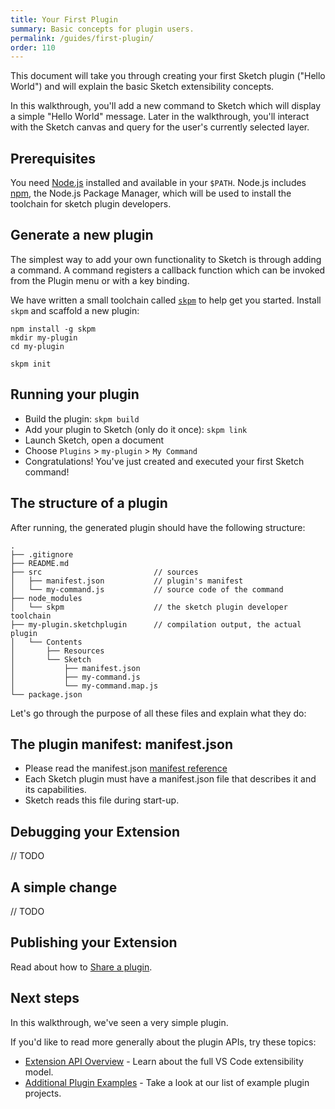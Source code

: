 ```yaml
---
title: Your First Plugin
summary: Basic concepts for plugin users.
permalink: /guides/first-plugin/
order: 110
---
```


This document will take you through creating your first Sketch plugin ("Hello World") and will explain the basic Sketch extensibility concepts.

In this walkthrough, you'll add a new command to Sketch which will display a simple "Hello World" message. Later in the walkthrough, you'll interact with the Sketch canvas and query for the user's currently selected layer.

## Prerequisites
You need [Node.js](https://nodejs.org/en/) installed and available in your `$PATH`. Node.js includes [npm](https://www.npmjs.com/), the Node.js Package Manager, which will be used to install the toolchain for sketch plugin developers.

## Generate a new plugin

The simplest way to add your own functionality to Sketch is through adding a command. A command registers a callback function which can be invoked from the Plugin menu or with a key binding.

We have written a small toolchain called [`skpm`](https://github.com/skpm/skpm) to help get you started. Install `skpm` and scaffold a new plugin:

```
npm install -g skpm
mkdir my-plugin
cd my-plugin

skpm init
```

## Running your plugin

* Build the plugin: `skpm build`
* Add your plugin to Sketch (only do it once): `skpm link`
* Launch Sketch, open a document
* Choose `Plugins` > `my-plugin` > `My Command`
* Congratulations! You've just created and executed your first Sketch command!

## The structure of a plugin

After running, the generated plugin should have the following structure:

```
.
├── .gitignore
├── README.md
├── src                         // sources
│   ├── manifest.json           // plugin's manifest
│   └── my-command.js           // source code of the command
├── node_modules
│   └── skpm                    // the sketch plugin developer toolchain
├── my-plugin.sketchplugin      // compilation output, the actual plugin
│   └── Contents
│       ├── Resources
│       └── Sketch
│           ├── manifest.json
│           ├── my-command.js
│           └── my-command.map.js
└── package.json
```

Let's go through the purpose of all these files and explain what they do:

## The plugin manifest: manifest.json

* Please read the manifest.json [manifest reference](/guides/plugin-bundles/#manifest)
* Each Sketch plugin must have a manifest.json file that describes it and its capabilities.
* Sketch reads this file during start-up.

## Debugging your Extension

// TODO

## A simple change

// TODO

## Publishing your Extension

Read about how to [Share a plugin](/guides/publishing-plugins/).

## Next steps
In this walkthrough, we've seen a very simple plugin.

If you'd like to read more generally about the plugin APIs, try these topics:

* [Extension API Overview](/reference/) - Learn about the full VS Code extensibility model.
* [Additional Plugin Examples](/examples/) - Take a look at our list of example plugin projects.
